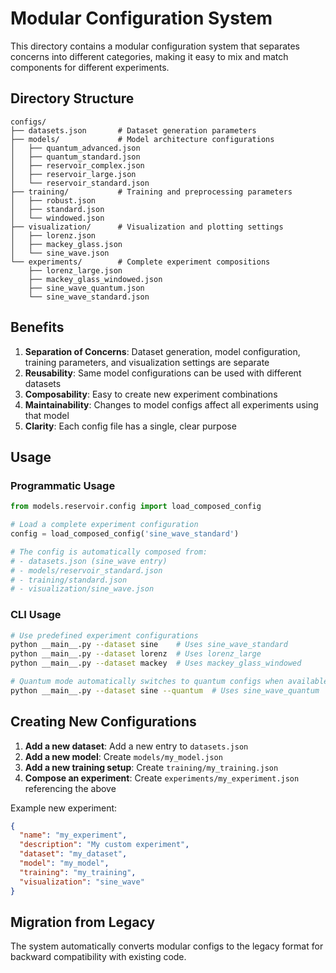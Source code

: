 # Modular Configuration System

This directory contains a modular configuration system that separates concerns into different categories, making it easy to mix and match components for different experiments.

## Directory Structure

```
configs/
├── datasets.json       # Dataset generation parameters
├── models/             # Model architecture configurations
│   ├── quantum_advanced.json
│   ├── quantum_standard.json
│   ├── reservoir_complex.json
│   ├── reservoir_large.json
│   └── reservoir_standard.json
├── training/           # Training and preprocessing parameters
│   ├── robust.json
│   ├── standard.json
│   └── windowed.json
├── visualization/      # Visualization and plotting settings
│   ├── lorenz.json
│   ├── mackey_glass.json
│   └── sine_wave.json
└── experiments/        # Complete experiment compositions
    ├── lorenz_large.json
    ├── mackey_glass_windowed.json
    ├── sine_wave_quantum.json
    └── sine_wave_standard.json
```

## Benefits

1. **Separation of Concerns**: Dataset generation, model configuration, training parameters, and visualization settings are separate
2. **Reusability**: Same model configurations can be used with different datasets
3. **Composability**: Easy to create new experiment combinations
4. **Maintainability**: Changes to model configs affect all experiments using that model
5. **Clarity**: Each config file has a single, clear purpose

## Usage

### Programmatic Usage
```python
from models.reservoir.config import load_composed_config

# Load a complete experiment configuration
config = load_composed_config('sine_wave_standard')

# The config is automatically composed from:
# - datasets.json (sine_wave entry)
# - models/reservoir_standard.json
# - training/standard.json
# - visualization/sine_wave.json
```

### CLI Usage
```bash
# Use predefined experiment configurations
python __main__.py --dataset sine    # Uses sine_wave_standard
python __main__.py --dataset lorenz  # Uses lorenz_large
python __main__.py --dataset mackey  # Uses mackey_glass_windowed

# Quantum mode automatically switches to quantum configs when available
python __main__.py --dataset sine --quantum  # Uses sine_wave_quantum
```

## Creating New Configurations

1. **Add a new dataset**: Add a new entry to `datasets.json`
2. **Add a new model**: Create `models/my_model.json`
3. **Add a new training setup**: Create `training/my_training.json`
4. **Compose an experiment**: Create `experiments/my_experiment.json` referencing the above

Example new experiment:
```json
{
  "name": "my_experiment",
  "description": "My custom experiment",
  "dataset": "my_dataset",
  "model": "my_model",
  "training": "my_training",
  "visualization": "sine_wave"
}
```

## Migration from Legacy

The system automatically converts modular configs to the legacy format for backward compatibility with existing code.
